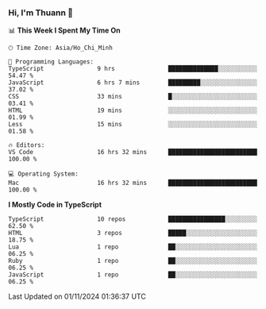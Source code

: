 ### Hi, I'm Thuann 👋

<!--START_SECTION:waka-->
📊 **This Week I Spent My Time On** 

```text
🕑︎ Time Zone: Asia/Ho_Chi_Minh

💬 Programming Languages: 
TypeScript               9 hrs               ██████████████░░░░░░░░░░░   54.47 % 
JavaScript               6 hrs 7 mins        █████████░░░░░░░░░░░░░░░░   37.02 % 
CSS                      33 mins             █░░░░░░░░░░░░░░░░░░░░░░░░   03.41 % 
HTML                     19 mins             ░░░░░░░░░░░░░░░░░░░░░░░░░   01.99 % 
Less                     15 mins             ░░░░░░░░░░░░░░░░░░░░░░░░░   01.58 % 

🔥 Editors: 
VS Code                  16 hrs 32 mins      █████████████████████████   100.00 % 

💻 Operating System: 
Mac                      16 hrs 32 mins      █████████████████████████   100.00 % 
```

**I Mostly Code in TypeScript** 

```text
TypeScript               10 repos            ████████████████░░░░░░░░░   62.50 % 
HTML                     3 repos             █████░░░░░░░░░░░░░░░░░░░░   18.75 % 
Lua                      1 repo              ██░░░░░░░░░░░░░░░░░░░░░░░   06.25 % 
Ruby                     1 repo              ██░░░░░░░░░░░░░░░░░░░░░░░   06.25 % 
JavaScript               1 repo              ██░░░░░░░░░░░░░░░░░░░░░░░   06.25 % 
```




 Last Updated on 01/11/2024 01:36:37 UTC
<!--END_SECTION:waka-->

